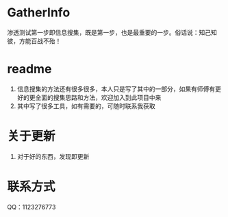 # GatherInfo
渗透测试第一步即信息搜集，既是第一步，也是最重要的一步。俗话说：知己知彼，方能百战不殆！
# readme
1. 信息搜集的方法还有很多很多，本人只是写了其中的一部分，如果有师傅有更好的更全面的搜集思路和方法，欢迎加入到此项目中来
2. 其中写了很多工具，如有需要的，可随时联系我获取
# 关于更新
1. 对于好的东西，发现即更新
# 联系方式
QQ：1123276773
